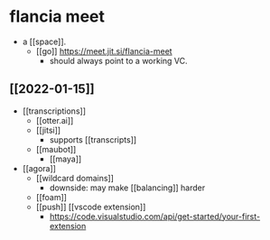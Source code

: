 # flancia meet

- a [[space]].
  - [[go]] https://meet.jit.si/flancia-meet
    - should always point to a working VC.

## [[2022-01-15]]
- [[transcriptions]]
  - [[otter.ai]]
  - [[jitsi]]
    - supports [[transcripts]]
  - [[maubot]]
    - [[maya]]
- [[agora]]
  - [[wildcard domains]]
    - downside: may make [[balancing]] harder
  - [[foam]]
  - [[push]] [[vscode extension]]
    - https://code.visualstudio.com/api/get-started/your-first-extension



